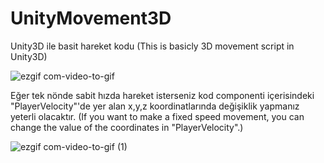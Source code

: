 # UnityMovement3D

Unity3D ile basit hareket kodu
(This is basicly 3D movement script in Unity3D)

![ezgif com-video-to-gif](https://user-images.githubusercontent.com/56815816/110641532-330c9300-81c3-11eb-8e10-2580c03ea5ee.gif)


Eğer tek nönde sabit hızda hareket isterseniz kod componenti içerisindeki "PlayerVelocity"'de yer alan x,y,z koordinatlarında değişiklik yapmanız yeterli olacaktır.
(If you want to make a fixed speed movement, you can change the value of the coordinates in "PlayerVelocity".)


![ezgif com-video-to-gif (1)](https://user-images.githubusercontent.com/56815816/110665840-cfda2b00-81d9-11eb-912e-ae3644eb5e8e.gif)
